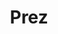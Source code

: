 ---
name: "John Doe"
title: "Prez"
mail: "john.doe@ec-lyon.fr"
image: "/image/home_gallery/gallery01.jpg"
---